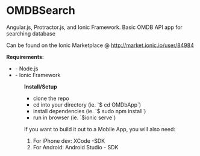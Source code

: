# OMDBSearch
Angular.js, Protractor.js, and Ionic Framework. Basic OMDB API app for searching database

Can be found on the Ionic Marketplace @ http://market.ionic.io/user/84984

**Requirements:**
<ul>
<li>- Node.js</li>
<li>- Ionic Framework</li>
<ul>

**Install/Setup**
<ul>
<li>clone the repo</li>
<li>cd into your directory (ie. `$ cd OMDbApp`)</li>
<li>install dependencies (ie. `$ sudo npm install`)</li>
<li>run in browser (ie. `$ionic serve`)</li>
</ul>

If you want to build it out to a Mobile App, you will also need:
1) For iPhone dev: XCode -SDK
2) For Android: Android Studio - SDK
